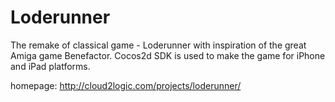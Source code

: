 Loderunner
==============

The remake of classical game - Loderunner with inspiration of the great Amiga game Benefactor. Cocos2d SDK is used to make the game for iPhone and iPad platforms. 

homepage: http://cloud2logic.com/projects/loderunner/
